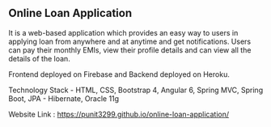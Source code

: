 ## Online Loan Application

It is a web-based application which provides an easy way to users in applying loan from anywhere and at anytime and get notifications. Users can pay their monthly EMIs, view their profile details and can view all the details of the loan.

Frontend deployed on Firebase and Backend deployed on Heroku.

Technology Stack - HTML, CSS, Bootstrap 4, Angular 6, Spring MVC, Spring Boot, JPA - Hibernate, Oracle 11g

Website Link : https://punit3299.github.io/online-loan-application/


